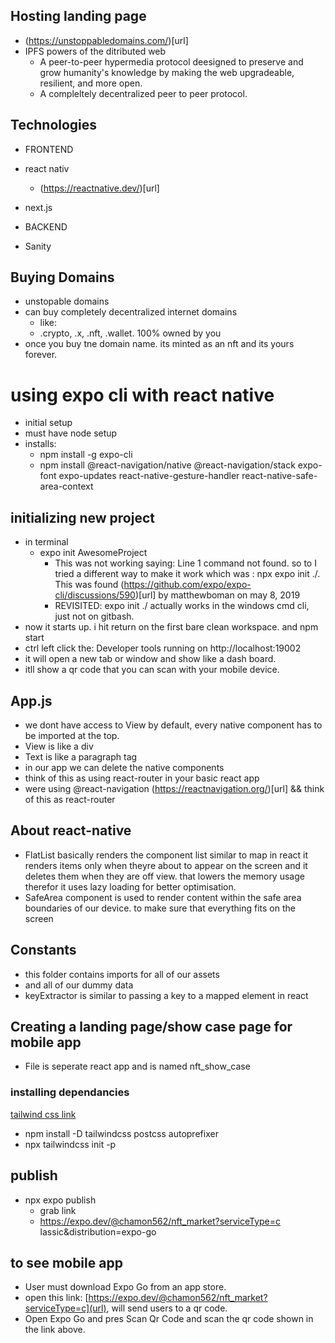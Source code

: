## Hosting landing page

- (https://unstoppabledomains.com/)[url]
- IPFS powers of the ditributed web
  - A peer-to-peer hypermedia protocol deesigned to preserve and grow humanity's knowledge by making the web upgradeable, resilient, and more open.
  - A compleltely decentralized peer to peer protocol.

## Technologies

- FRONTEND
- react nativ
  - (https://reactnative.dev/)[url]
- next.js

- BACKEND
- Sanity

## Buying Domains

- unstopable domains
- can buy completely decentralized internet domains
  - like:
  - .crypto, .x, .nft, .wallet. 100% owned by you
- once you buy tne domain name. its minted as an nft and its yours forever.

# using expo cli with react native

- initial setup
- must have node setup
- installs:
  - npm install -g expo-cli
  - npm install @react-navigation/native @react-navigation/stack expo-font expo-updates react-native-gesture-handler react-native-safe-area-context

## initializing new project

- in terminal
  - expo init AwesomeProject
    - This was not working saying: Line 1 command not found. so to I tried a different way to make it work which was : npx expo init ./. This was found (https://github.com/expo/expo-cli/discussions/590)[url] by matthewboman on may 8, 2019
    - REVISITED: expo init ./ actually works in the windows cmd cli, just not on gitbash.
- now it starts up. i hit return on the first bare clean workspace. and npm start
- ctrl left click the: Developer tools running on http://localhost:19002
- it will open a new tab or window and show like a dash board.
- itll show a qr code that you can scan with your mobile device.

## App.js

- we dont have access to View by default, every native component has to be imported at the top.
- View is like a div
- Text is like a paragraph tag
- in our app we can delete the native components
- think of this as using react-router in your basic react app
- were using @react-navigation (https://reactnavigation.org/)[url] && think of this as react-router

## About react-native

- FlatList basically renders the component list similar to map in react
  it renders items only when theyre about to appear on the screen
  and it deletes them when they are off view. that lowers the memory usage
  therefor it uses lazy loading for better optimisation.
- SafeArea component is used to render content within the safe area boundaries
  of our device. to make sure that everything fits on the screen
## Constants
- this folder contains imports for all of our assets
- and all of our dummy data
- keyExtractor is similar to passing a key to a mapped element in react

## Creating a landing page/show case page for mobile app
- File is seperate react app and is named nft_show_case
### installing dependancies
[tailwind css link](https://tailwindcss.com/docs/guides/create-react-app)
- npm install -D tailwindcss postcss autoprefixer
- npx tailwindcss init -p

## publish
- npx expo publish 
  - grab link
  - https://expo.dev/@chamon562/nft_market?serviceType=c
lassic&distribution=expo-go
## to see mobile app
- User must download Expo Go from an app store.
- open this link: [https://expo.dev/@chamon562/nft_market?serviceType=c](url), will send users to a qr code.
- Open Expo Go and pres Scan Qr Code and scan the qr code shown in the link above.